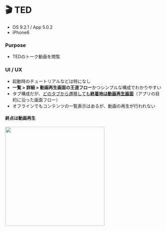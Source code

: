 # 🎬 TED

* OS 9.2.1 / App 5.0.2
* iPhone6

### Purpose
* TEDのトーク動画を閲覧

### UI / UX  
* 起動時のチュートリアルなどは特になし
* **一覧 > 詳細 > 動画再生画面の王道フロー**かつシンプルな構成でわかりやすい
* タブ構成だが、[どのタブから遷移しても**終着地は動画再生画面**](#ted_main)（アプリの目的に沿った画面フロー）
* オフラインでもコンテンツの一覧表示はあるが、動画の再生が行われない

#### <a name="ted_main">終点は動画再生</a>
<img src="https://github.com/mafmoff/100Apps/blob/master/Resources/Images/TED.gif" width="320px">
